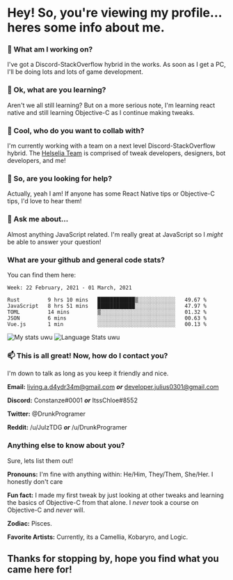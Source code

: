 # Hey! So, you're viewing my profile... heres some info about me.

### 🔭 What am I working on?
I've got a Discord-StackOverflow hybrid in the works. As soon as I get a PC, I'll be doing lots and lots of game development.

### 🌱 Ok, what are you learning?
Aren't we all still learning? But on a more serious note, I'm learning react native and still learning Objective-C as I continue making tweaks.

### 👯 Cool, who do you want to collab with?
I'm currently working with a team on a next level Discord-StackOverflow hybrid. The [Helselia Team](https://github.com/Helselia) is comprised of tweak developers, designers, bot developers, and me!

### 🤔 So, are you looking for help?
Actually, yeah I am! If anyone has some React Native tips or Objective-C tips, I'd love to hear them!

### 💬 Ask me about...
Almost anything JavaScript related. I'm really great at JavaScript so I *might* be able to answer your question!

### What are your github and general code stats?
You can find them here:
<!--START_SECTION:waka-->
```text
Week: 22 February, 2021 - 01 March, 2021

Rust         9 hrs 10 mins   ████████████▒░░░░░░░░░░░░   49.67 % 
JavaScript   8 hrs 51 mins   ████████████░░░░░░░░░░░░░   47.97 % 
TOML         14 mins         ▒░░░░░░░░░░░░░░░░░░░░░░░░   01.32 % 
JSON         6 mins          ░░░░░░░░░░░░░░░░░░░░░░░░░   00.63 % 
Vue.js       1 min           ░░░░░░░░░░░░░░░░░░░░░░░░░   00.13 % 
```
<!--END_SECTION:waka-->
![My stats uwu](https://github-readme-stats.vercel.app/api?username=Julz4455&show_icons=true&theme=onedark)
![Language Stats uwu](https://github-readme-stats.vercel.app/api/top-langs/?username=Julz4455&layout=compact)

### 📫 This is all great! Now, how do I contact you?
I'm down to talk as long as you keep it friendly and nice.

**Email:** living.a.d4ydr34m@gmail.com ***or*** developer.julius0301@gmail.com

**Discord:** Constanze#0001 ***or*** ItssChloe#8552

**Twitter:** @DrunkProgramer

**Reddit:** /u/JulzTDG ***or*** /u/DrunkProgramer

### Anything else to know about you?
Sure, lets list them out!

**Pronouns:** I'm fine with anything within: He/Him, They/Them, She/Her. I honestly don't care

**Fun fact:** I made my first tweak by just looking at other tweaks and learning the basics of Objective-C from that alone. I *never* took a course on Objective-C and *never* will.

**Zodiac:** Pisces.

**Favorite Artists:** Currently, its a Camellia, Kobaryro, and Logic.

## Thanks for stopping by, hope you find what you came here for!
